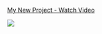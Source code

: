 <div>
    <a href="https://www.loom.com/share/449aa9047ffb42bd808e74c00b79bce3">
      <p>My New Project - Watch Video</p>
    </a>
    <a href="https://www.loom.com/share/449aa9047ffb42bd808e74c00b79bce3">
      <img style="max-width:300px;" src="https://cdn.loom.com/sessions/thumbnails/449aa9047ffb42bd808e74c00b79bce3-with-play.gif">
    </a>
  </div>